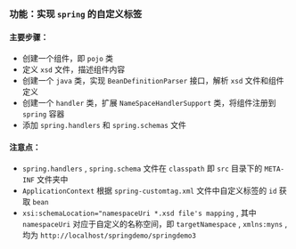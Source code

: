 ### 功能：实现 `spring` 的自定义标签
#### 主要步骤：
+ 创建一个组件，即 `pojo` 类
+ 定义 `xsd` 文件，描述组件内容
+ 创建一个 `java` 类，实现 `BeanDefinitionParser` 接口，解析 `xsd` 文件和组件定义
+ 创建一个 `handler` 类，扩展 `NameSpaceHandlerSupport` 类，将组件注册到 `spring` 容器
+ 添加 `spring.handlers` 和 `spring.schemas` 文件

#### 注意点：
+ `spring.handlers` , `spring.schema` 文件在 `classpath` 即 `src` 目录下的 `META-INF` 文件夹中
+ `ApplicationContext` 根据 `spring-customtag.xml` 文件中自定义标签的 `id` 获取 `bean`
+ `xsi:schemaLocation="namespaceUri *.xsd file's mapping` , 其中 `namespaceUri` 对应于自定义的名称空间，即 `targetNamespace` , `xmlns:myns` ,均为 `http://localhost/springdemo/springdemo3`